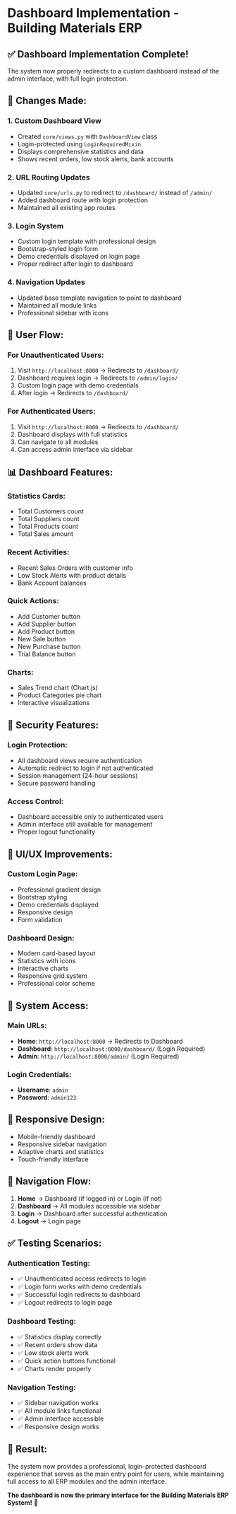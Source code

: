 # Dashboard Implementation - Building Materials ERP

## ✅ **Dashboard Implementation Complete!**

The system now properly redirects to a custom dashboard instead of the admin interface, with full login protection.

## 🔧 **Changes Made:**

### 1. **Custom Dashboard View**
- Created `core/views.py` with `DashboardView` class
- Login-protected using `LoginRequiredMixin`
- Displays comprehensive statistics and data
- Shows recent orders, low stock alerts, bank accounts

### 2. **URL Routing Updates**
- Updated `core/urls.py` to redirect to `/dashboard/` instead of `/admin/`
- Added dashboard route with login protection
- Maintained all existing app routes

### 3. **Login System**
- Custom login template with professional design
- Bootstrap-styled login form
- Demo credentials displayed on login page
- Proper redirect after login to dashboard

### 4. **Navigation Updates**
- Updated base template navigation to point to dashboard
- Maintained all module links
- Professional sidebar with icons

## 🎯 **User Flow:**

### **For Unauthenticated Users:**
1. Visit `http://localhost:8000` → Redirects to `/dashboard/`
2. Dashboard requires login → Redirects to `/admin/login/`
3. Custom login page with demo credentials
4. After login → Redirects to `/dashboard/`

### **For Authenticated Users:**
1. Visit `http://localhost:8000` → Redirects to `/dashboard/`
2. Dashboard displays with full statistics
3. Can navigate to all modules
4. Can access admin interface via sidebar

## 📊 **Dashboard Features:**

### **Statistics Cards:**
- Total Customers count
- Total Suppliers count  
- Total Products count
- Total Sales amount

### **Recent Activities:**
- Recent Sales Orders with customer info
- Low Stock Alerts with product details
- Bank Account balances

### **Quick Actions:**
- Add Customer button
- Add Supplier button
- Add Product button
- New Sale button
- New Purchase button
- Trial Balance button

### **Charts:**
- Sales Trend chart (Chart.js)
- Product Categories pie chart
- Interactive visualizations

## 🔐 **Security Features:**

### **Login Protection:**
- All dashboard views require authentication
- Automatic redirect to login if not authenticated
- Session management (24-hour sessions)
- Secure password handling

### **Access Control:**
- Dashboard accessible only to authenticated users
- Admin interface still available for management
- Proper logout functionality

## 🎨 **UI/UX Improvements:**

### **Custom Login Page:**
- Professional gradient design
- Bootstrap styling
- Demo credentials displayed
- Responsive design
- Form validation

### **Dashboard Design:**
- Modern card-based layout
- Statistics with icons
- Interactive charts
- Responsive grid system
- Professional color scheme

## 🚀 **System Access:**

### **Main URLs:**
- **Home**: `http://localhost:8000` → Redirects to Dashboard
- **Dashboard**: `http://localhost:8000/dashboard/` (Login Required)
- **Admin**: `http://localhost:8000/admin/` (Login Required)

### **Login Credentials:**
- **Username**: `admin`
- **Password**: `admin123`

## 📱 **Responsive Design:**
- Mobile-friendly dashboard
- Responsive sidebar navigation
- Adaptive charts and statistics
- Touch-friendly interface

## 🔄 **Navigation Flow:**
1. **Home** → Dashboard (if logged in) or Login (if not)
2. **Dashboard** → All modules accessible via sidebar
3. **Login** → Dashboard after successful authentication
4. **Logout** → Login page

## ✅ **Testing Scenarios:**

### **Authentication Testing:**
- ✅ Unauthenticated access redirects to login
- ✅ Login form works with demo credentials
- ✅ Successful login redirects to dashboard
- ✅ Logout redirects to login page

### **Dashboard Testing:**
- ✅ Statistics display correctly
- ✅ Recent orders show data
- ✅ Low stock alerts work
- ✅ Quick action buttons functional
- ✅ Charts render properly

### **Navigation Testing:**
- ✅ Sidebar navigation works
- ✅ All module links functional
- ✅ Admin interface accessible
- ✅ Responsive design works

## 🎉 **Result:**
The system now provides a professional, login-protected dashboard experience that serves as the main entry point for users, while maintaining full access to all ERP modules and the admin interface.

**The dashboard is now the primary interface for the Building Materials ERP System!** 🚀
